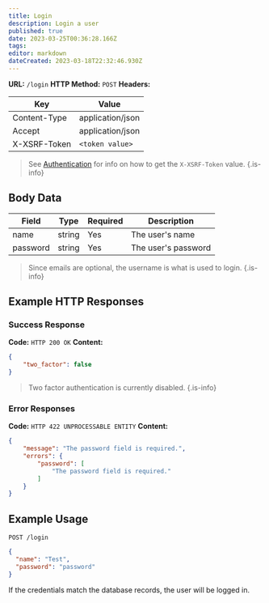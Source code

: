 ```yaml
---
title: Login
description: Login a user
published: true
date: 2023-03-25T00:36:28.166Z
tags: 
editor: markdown
dateCreated: 2023-03-18T22:32:46.930Z
---
```


**URL:** `/login`
**HTTP Method:** `POST`
**Headers:**

| Key | Value |
|-----|-------|
| Content-Type | application/json |
| Accept | application/json |
| X-XSRF-Token | `<token value>` |

> See [Authentication](/authentication) for info on how to get the `X-XSRF-Token` value.
{.is-info}

## Body Data

| Field |	Type | Required | Description |
|-------|------|----------|-------------|
| name  |string| Yes | The user's name |
| password | string | Yes | The user's password |

> Since emails are optional, the username is what is used to login.
{.is-info}

## Example HTTP Responses

### Success Response

**Code:** `HTTP 200 OK`
**Content:**

```json
{
    "two_factor": false
}
```

> Two factor authentication is currently disabled. 
{.is-info}

### Error Responses

**Code:** `HTTP 422 UNPROCESSABLE ENTITY`
**Content:**
```json
{
    "message": "The password field is required.",
    "errors": {
        "password": [
            "The password field is required."
        ]
    }
}
```

## Example Usage

`POST /login`

```json
{
  "name": "Test",
  "password": "password"
}
```

If the credentials match the database records, the user will be logged in. 